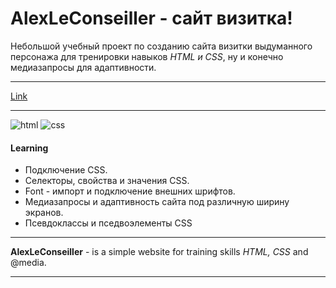 # AlexLeConseiller - сайт визитка!
Небольшой учебный проект по созданию сайта визитки выдуманного персонажа для тренировки навыков *HTML и CSS*, ну и конечно медиазапросы для адаптивности.
***
<a href="https://golovanovalex.github.io/AlexLeConseiller/" target="_blank">Link</a>
***

![html](../../../GolovanovAlex/blob/main/icon-logo/HTMLicon70px.png)
![css](../../../GolovanovAlex/blob/main/icon-logo/CSSicon70px.png)

#### Learning
-  Подключение CSS.
-  Селекторы, свойства и значения CSS.
-  Font - импорт и подключение внешних шрифтов.
-  Медиазапросы  и адаптивность сайта под различную ширину экранов.
-  Псевдоклассы и пседвоэлементы CSS
***

**AlexLeConseiller** - is a simple website for training skills *HTML, CSS* and @media.
***

